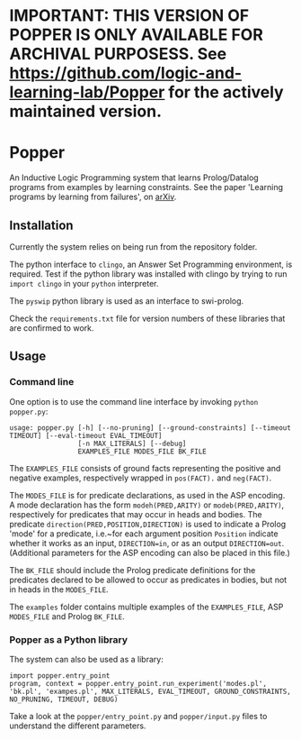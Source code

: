 # IMPORTANT: THIS VERSION OF POPPER IS ONLY AVAILABLE FOR ARCHIVAL PURPOSESS. See https://github.com/logic-and-learning-lab/Popper for the actively maintained version.

# Popper

An Inductive Logic Programming system that learns Prolog/Datalog programs from examples by learning constraints.
See the paper 'Learning programs by learning from failures', on [arXiv](https://arxiv.org/abs/2005.02259).

## Installation

Currently the system relies on being run from the repository folder.

The python interface to `clingo`, an Answer Set Programming environment, is required.
Test if the python library was installed with clingo by trying to run `import clingo` in your `python` interpreter.

The `pyswip` python library is used as an interface to swi-prolog.

Check the `requirements.txt` file for version numbers of these libraries that are confirmed to work.

## Usage

### Command line

One option is to use the command line interface by invoking `python popper.py`:
```
usage: popper.py [-h] [--no-pruning] [--ground-constraints] [--timeout TIMEOUT] [--eval-timeout EVAL_TIMEOUT]
                 [-n MAX_LITERALS] [--debug]
                 EXAMPLES_FILE MODES_FILE BK_FILE
```

The `EXAMPLES_FILE` consists of ground facts representing the positive and negative examples, respectively wrapped in `pos(FACT).` and `neg(FACT)`.

The `MODES_FILE` is for predicate declarations, as used in the ASP encoding. A mode declaration has the form `modeh(PRED,ARITY)` or `modeb(PRED,ARITY)`, respectively for predicates that may occur in heads and bodies. The predicate `direction(PRED,POSITION,DIRECTION)` is used to indicate a Prolog 'mode' for a predicate, i.e.~for each argument position `Position` indicate whether it works as an input, `DIRECTION=in`, or as an output `DIRECTION=out`.
(Additional parameters for the ASP encoding can also be placed in this file.)

The `BK_FILE` should include the Prolog predicate definitions for the predicates declared to be allowed to occur as predicates in bodies, but not in heads in the `MODES_FILE`.

The `examples` folder contains multiple examples of the `EXAMPLES_FILE`, ASP `MODES_FILE` and Prolog `BK_FILE`.

### Popper as a Python library

The system can also be used as a library: 

```
import popper.entry_point
program, context = popper.entry_point.run_experiment('modes.pl', 'bk.pl', 'exampes.pl', MAX_LITERALS, EVAL_TIMEOUT, GROUND_CONSTRAINTS, NO_PRUNING, TIMEOUT, DEBUG)
```

Take a look at the `popper/entry_point.py` and `popper/input.py` files to understand the different parameters.
